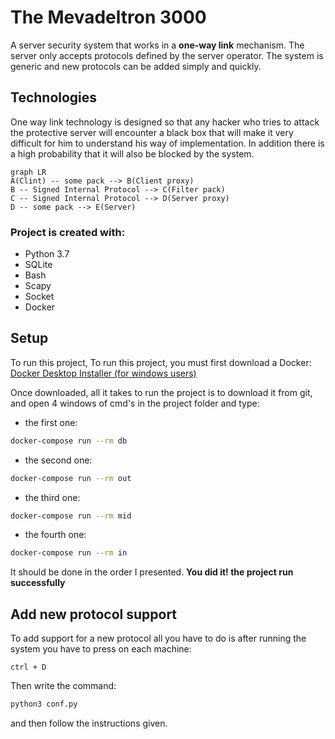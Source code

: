# The Mevadeltron 3000

A server security system that works in a **one-way link** mechanism. 
The server only accepts protocols defined by the server operator. 
The system is generic and new protocols can be added simply and quickly.

## Technologies

One way link technology is designed so that any hacker who tries to attack the protective server will encounter a black box that will make it very difficult for him to understand his way of implementation. In addition there is a high probability that it will also be blocked by the system.

```mermaid
graph LR
A(Clint) -- some pack --> B(Client proxy)
B -- Signed Internal Protocol --> C(Filter pack)
C -- Signed Internal Protocol --> D(Server proxy)
D -- some pack --> E(Server)
```

### Project is created with:
* Python 3.7
* SQLite
* Bash
* Scapy
* Socket
* Docker


## Setup

To run this project, To run this project, you must first download a Docker:
[Docker Desktop Installer (for windows users)](https://desktop.docker.com/win/stable/amd64/Docker%20Desktop%20Installer.exe)

Once downloaded, all it takes to run the project is to download it from git, and open 4 windows of cmd's in the project folder and type:
* the first one:
```bash
docker-compose run --rm db
```  
* the second one:
```bash
docker-compose run --rm out
```  
* the third one:
```bash
docker-compose run --rm mid
```  
* the fourth one: 
```bash
docker-compose run --rm in
```  
It should be done in the order I presented.
**You did it! the project run successfully**

## Add new protocol support
To add support for a new protocol all you have to do is after running the system you have to press on each machine:
``` Key down
ctrl + D 
```
Then write the command:
``` bash
python3 conf.py 
```
and then follow the instructions given.
